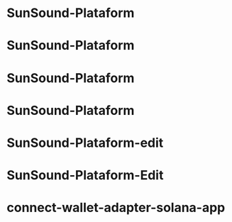 # SunSound-Plataform
# SunSound-Plataform
# SunSound-Plataform
# SunSound-Plataform
# SunSound-Plataform-edit
# SunSound-Plataform-Edit
# connect-wallet-adapter-solana-app
